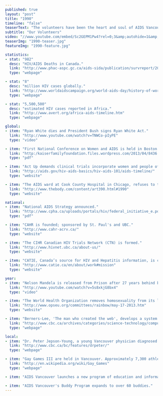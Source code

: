 ```yaml
---
published: true
layout: "post"
title: "1990"
timeline: "false"
teaserText: "The volunteers have been the heart and soul of AIDS Vancouver since day one. This is the story of one volunteer, who teaches us that it is never too late to change the world."
subtitle: "Our Volunteers"
video: "//www.youtube.com/embed/Sc2GEPM1Pw4?rel=0;3&amp;autohide=1&amp;showinfo=0"
teaserImg: "1990-teaser.jpg"
featureImg: "1990-feature.jpg"

statistics:
- stat: "982"
  desc: "HIV/AIDS Deaths in Canada."
  link: "http://www.phac-aspc.gc.ca/aids-sida/publication/survreport/2009/dec/9-eng.php"
  type: "webpage"

- stat: "8"
  desc: "million HIV cases globally."
  link: "http://www.worldaidscampaign.org/world-aids-day/history-of-world-aids-day/"
  type: "webpage"

- stat: "5,500,500"
  desc: "estimated HIV cases reported in Africa."
  link: "http://www.avert.org/africa-aids-timeline.htm"
  type: "webpage"

global:
- item: "Ryan White dies and President Bush signs Ryan White Act."
  link: "http://www.youtube.com/watch?v=TNWCo-pIyPE"
  type: "video"

- item: "First National Conference on Women and AIDS is held in Boston."
  link: "http:/kaiserfamilyfoundation.files.wordpress.com/2013/04/8436.pdf"
  type: "pdf"

- item: "Act Up demands clinical trials incorporate women and people of color."
  link: "http://aids.gov/hiv-aids-basics/hiv-aids-101/aids-timeline/"
  type: "website"

- item: "The AIDS ward at Cook County Hospital in Chicago, refuses to treat women."
  link: "http://www.thebody.com/content/art390.html#1990"
  type: "website"

national:
- item: "National AIDS Strategy announced."
  link: "http://www.cpha.ca/uploads/portals/hiv/federal_initiative_e.pdf"
  type: "pdf"

- item: "CAHR is founded; sponsored by St. Paul's and UBC."
  link: "http://www.cahr-acrv.ca/"
  type: "website"

- item: "The CIHR Canadian HIV Trials Network (CTN) is formed."
  link: "http://www.hivnet.ubc.ca/about-us/"
  type: "website"

- item: "CATIE, Canada’s source for HIV and Hepatitis information, is created."
  link: "http://www.catie.ca/en/about/work#mission"
  type: "website"

year:
- item: "Nelson Mandela is released from Prison after 27 years behind bars."
  link: "http://www.youtube.com/watch?v=5s8xkjG8bx4"
  type: "video"

- item: "The World Health Organization removes homosexuality from its list of Mental Illnesses."
  link: "http://www.opseu.org/committees/rainbow/may-17-2013.htm"
  type: "website"

- item: "Berners-Lee, 'The man who created the web', develops a system of online links called Hypertext Transfer Protocol (http)"
  link: "http://www.cbc.ca/archives/categories/science-technology/computers/inventing-the-internet-age/the-men-who-invented-the-web.html"
  type: "webpage"

local:
- item: "Dr. Peter Jepson-Young, a young Vancouver physician diagnosed with HIV/AIDS in 1985, started his two year, 111 video diary series on CBC to educate Canadians about people living with HIV."
  link: "http://www.cbc.ca/bc/features/drpeter/"
  type: "webpage"

- item: "Gay Games III are held in Vancouver. Approximately 7,300 athletes took part in 27 sports. Church members from Fraser Valley take out full page ads in The Sun and Province to condemn the games as proof of an 'impending sodomite invasion.' As a result of these protests, Premier Bill Vander Zalm, refuses to fund the event."
  link: "http://en.wikipedia.org/wiki/Gay_Games"
  type: "webpage"

- item: "AIDS Vancouver launches a new program of education and information for gay men.” Guide Magazine, Seattle Dec. 90 pg.11"

- item: "AIDS Vancouver's Buddy Program expands to over 60 buddies."
---
```

